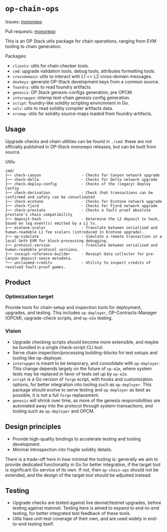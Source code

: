 # `op-chain-ops`

Issues: [monorepo](https://github.com/ethereum-optimism/optimism/issues?q=is%3Aissue%20state%3Aopen%20label%3AA-op-chain-ops)

Pull requests: [monorepo](https://github.com/ethereum-optimism/optimism/pulls?q=is%3Aopen+is%3Apr+label%3AA-op-chain-ops)

This is an OP Stack utils package for chain operations,
ranging from EVM tooling to chain generation.

Packages:
- `clients`: utils for chain checker tools.
- `cmd`: upgrade validation tools, debug tools, attributes formatting tools.
- `crossdomain`: utils to interact with L1 <> L2 cross-domain messages.
- `devkeys`: generate OP-Stack development keys from a common source.
- `foundry`: utils to read foundry artifacts.
- `genesis`: OP Stack genesis-configs generation, pre OPCM.
- `interopgen`: interop test-chain genesis config generation.
- `script`: foundry-like solidity scripting environment in Go.
- `solc`: utils to read solidity compiler artifacts data.
- `srcmap`: utils for solidity source-maps loaded from foundry-artifacts.

## Usage

Upgrade checks and chain utilities can be found in `./cmd`:
these are not officially published in OP-Stack monorepo releases,
but can be built from source.

Utils:
```text
cmd/
├── check-canyon                  - Checks for Canyon network upgrade
├── check-delta                   - Checks for Delta network upgrade
├── check-deploy-config           - Checks of the (legacy) Deploy Config
├── check-derivation              - Check that transactions can be confirmed and safety can be consolidated
├── check-ecotone                 - Checks for Ecotone network upgrade
├── check-fjord                   - Checks for Fjord network upgrade
├── check-prestate                - Checks a fault proof absolute prestate's chain compatibility
├── deposit-hash                  - Determine the L2 deposit tx hash, based on log event(s) emitted by a L1 tx.
├── ecotone-scalar                - Translate between serialized and human-readable L1 fee scalars (introduced in Ecotone upgrade).
├── op-simulate                   - Simulate a remote transaction in a local Geth EVM for block-processing debugging.
├── protocol-version              - Translate between serialized and human-readable protocol versions.
├── receipt-reference-builder     - Receipt data collector for pre-Canyon deposit-nonce metadata.
└── unclaimed-credits             - Utility to inspect credits of resolved fault-proof games.
```

## Product

### Optimization target

Provide tools for chain-setup and inspection tools for deployment, upgrades, and testing.
This includes `op-deployer`, OP-Contracts-Manager (OPCM), upgrade-check scripts, and `op-e2e` testing.

### Vision

- Upgrade checking scripts should become more extensible, and maybe be bundled in a single check-script CLI tool.
- Serve chain inspection/processing building-blocks for test setups and tooling like op-deployer.
- `interopgen` is meant to be temporary, and consolidate with `op-deployer`.
  This change depends largely on the future of `op-e2e`,
  where system tests may be replaced in favor of tests set up by `op-e2e`.
- `script` is a Go version of `forge` script, with hooks and customization options,
  for better integration into tooling such as `op-deployer`.
  This package should evolve to serve testing and `op-deployer` as best as possible,
  it is not a full `forge` replacement.
- `genesis` will shrink over time, as more of the genesis responsibilities are automated away into
  the protocol through system-transactions, and tooling such as `op-deployer` and OPCM.

## Design principles

- Provide high-quality bindings to accelerate testing and tooling development.
- Minimal introspection into fragile solidity details.

There is a trade-off here in how minimal the tooling is:
generally we aim to provide dedicated functionality in Go for better integration,
if the target tool is significant Go service of its own.
If not, then `op-chain-ops` should not be extended, and the design of the target tool should be adjusted instead.

## Testing

- Upgrade checks are tested against live devnet/testnet upgrades, before testing against mainnet.
  Testing here is aimed to expand to end-to-end testing, for better integrated test feedback of these tools.
- Utils have unit-test coverage of their own, and are used widely in end-to-end testing itself.
